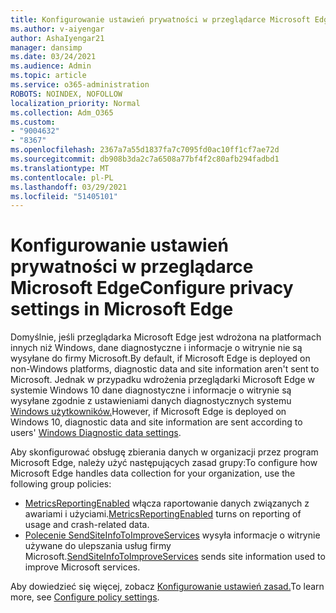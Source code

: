 ```yaml
---
title: Konfigurowanie ustawień prywatności w przeglądarce Microsoft Edge
ms.author: v-aiyengar
author: AshaIyengar21
manager: dansimp
ms.date: 03/24/2021
ms.audience: Admin
ms.topic: article
ms.service: o365-administration
ROBOTS: NOINDEX, NOFOLLOW
localization_priority: Normal
ms.collection: Adm_O365
ms.custom:
- "9004632"
- "8367"
ms.openlocfilehash: 2367a7a55d1837fa7c7095fd0ac10ff1cf7ae72d
ms.sourcegitcommit: db908b3da2c7a6508a77bf4f2c80afb294fadbd1
ms.translationtype: MT
ms.contentlocale: pl-PL
ms.lasthandoff: 03/29/2021
ms.locfileid: "51405101"
---
```

# <a name="configure-privacy-settings-in-microsoft-edge"></a><span data-ttu-id="ea71b-102">Konfigurowanie ustawień prywatności w przeglądarce Microsoft Edge</span><span class="sxs-lookup"><span data-stu-id="ea71b-102">Configure privacy settings in Microsoft Edge</span></span>

<span data-ttu-id="ea71b-103">Domyślnie, jeśli przeglądarka Microsoft Edge jest wdrożona na platformach innych niż Windows, dane diagnostyczne i informacje o witrynie nie są wysyłane do firmy Microsoft.</span><span class="sxs-lookup"><span data-stu-id="ea71b-103">By default, if Microsoft Edge is deployed on non-Windows platforms, diagnostic data and site information aren't sent to Microsoft.</span></span> <span data-ttu-id="ea71b-104">Jednak w przypadku wdrożenia przeglądarki Microsoft Edge w systemie Windows 10 dane diagnostyczne i informacje o witrynie są wysyłane zgodnie z ustawieniami danych diagnostycznych systemu [Windows użytkowników.](https://go.microsoft.com/fwlink/?linkid=2132472)</span><span class="sxs-lookup"><span data-stu-id="ea71b-104">However, if Microsoft Edge is deployed on Windows 10, diagnostic data and site information are sent according to users' [Windows Diagnostic data settings](https://go.microsoft.com/fwlink/?linkid=2132472).</span></span>

<span data-ttu-id="ea71b-105">Aby skonfigurować obsługę zbierania danych w organizacji przez program Microsoft Edge, należy użyć następujących zasad grupy:</span><span class="sxs-lookup"><span data-stu-id="ea71b-105">To configure how Microsoft Edge handles data collection for your organization, use the following group policies:</span></span>
- <span data-ttu-id="ea71b-106">[MetricsReportingEnabled](https://go.microsoft.com/fwlink/?linkid=2132470) włącza raportowanie danych związanych z awariami i użyciami.</span><span class="sxs-lookup"><span data-stu-id="ea71b-106">[MetricsReportingEnabled](https://go.microsoft.com/fwlink/?linkid=2132470) turns on reporting of usage and crash-related data.</span></span>
- <span data-ttu-id="ea71b-107">[Polecenie SendSiteInfoToImproveServices](https://go.microsoft.com/fwlink/?linkid=2132470) wysyła informacje o witrynie używane do ulepszania usług firmy Microsoft.</span><span class="sxs-lookup"><span data-stu-id="ea71b-107">[SendSiteInfoToImproveServices](https://go.microsoft.com/fwlink/?linkid=2132470) sends site information used to improve Microsoft services.</span></span>

<span data-ttu-id="ea71b-108">Aby dowiedzieć się więcej, zobacz [Konfigurowanie ustawień zasad.](https://go.microsoft.com/fwlink/?linkid=2132577)</span><span class="sxs-lookup"><span data-stu-id="ea71b-108">To learn more, see [Configure policy settings](https://go.microsoft.com/fwlink/?linkid=2132577).</span></span>
